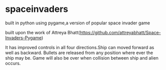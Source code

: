 # spaceinvaders
built in python using pygame,a version of popular space invader game

built upon the work of Attreya Bhatt(https://github.com/attreyabhatt/Space-Invaders-Pygame)

It has improved controls in all four directions.Ship can moved forward as well as backward.
Bullets are released from any position where ever the ship may be.
Game will also be over when collision between ship and alien occurs.
